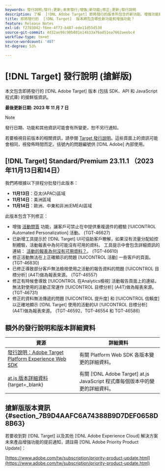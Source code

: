 ```yaml
---
keywords: 發行說明;發行;更新;未來發行;增強;新功能;修正;更新;發行說明
description: 了解  [!DNL Adobe Target] 即將發行的版本所包含的新功能、增強功能和修正，其中包括 SDK、API 和 JavaScript 程式庫。
title: 即將發行的  [!DNL Target]  版本將包含哪些新功能和增強功能？
feature: Release Notes
exl-id: f2783042-f6ee-4f73-b487-ede11d55d530
source-git-commit: 4d32ae98c90b881e14b33a76ad51ea7662aeebc4
workflow-type: tm+mt
source-wordcount: '407'
ht-degree: 53%

---
```


# [!DNL Target] 發行說明 (搶鮮版)

本文包含即將發行的 [!DNL Adobe Target] 版本 (包括 SDK、API 和 JavaScript 程式庫) 的搶鮮版資訊。

**最後更新日期: 2023 年 11 月 7 日**

>[!NOTE]
>
>發行日期、功能和其他資訊可能會有所變更，恕不另行通知。
>
>若要檢視目前版本的相關資訊，請參閱 [Target 發行說明](release-notes.md)。這些頁面上的資訊可能會相同，視發佈時間而定。括號內的問題編號供 [!DNL Adobe] 內部使用。

## [!DNL Target] Standard/Premium 23.11.1 （2023年11月13日和14日）

我們將根據以下排程分批發行此版本：

* **11月13日**：亞太(APAC)區域
* **11月14日**：美洲區域
* **11月14日**：歐洲、中東和非洲(EMEA)區域

此版本包含下列修正：

* 增強 [活動問答](/help/main/c-activities/c-activity-qa/activity-qa.md) 功能，讓客戶可禁止在中提供重複選件的體驗 [!UICONTROL Automated Personalization] 活動。 (TGT-46627)
* 已新增工具提示於 [!DNL Target] UI可協助客戶瞭解，如果沒有流量分配給控制體驗，活動報表中為何可能沒有可用的資料。 工具提示中會包含詳細資訊的連結： [活動的報表為何沒有可用資料？](/help/main/c-reports/reporting-frequently-asked-questions.md#section_E4722F6445884130951DF79981C8289B)。 (TGT-46610)
* 修正活動無法在上正確顯示的問題 [!UICONTROL 活動] 一些客戶的頁面。 (TGT-46830)
* 已修正導致部分客戶無法檢視使用之活動的報告資料的問題 [!UICONTROL 目標分析] (A4T)做為報表來源。 (TGT-46557)
* 修正有時候會導致 [!UICONTROL 在Analytics檢視] 活動報告頁面上的連結，無法對使用的活動正常運作 [!UICONTROL 目標分析] (A4T)做為報表來源。 (TGT-46731)
* 修正的資料無法傳遞的問題 [!UICONTROL 提升度] 和 [!UICONTROL 信賴度] 以正確地顯示 [!DNL Target] 使用的活動的UI [!UICONTROL 目標分析] (A4T)做為報表來源。 (TGT-46592、TGT-46554 和 TGT-46586)

## 額外的發行說明和版本詳細資料

| 資源 | 詳細資料 |
|--- |--- |
| [發行說明：Adobe Target Platform Experience Web SDK](https://experienceleague.adobe.com/docs/experience-platform/edge/release-notes.html?lang=zh-Hant) | 有關 Platform Web SDK 各版本變更的詳細資料。 |
| [at.js 版本詳細資料](https://experienceleague.corp.adobe.com/docs/target-dev/developer/client-side/at-js-implementation/target-atjs-versions.html){target=_blank} | 有關 [!DNL Adobe Target] at.js JavaScript 程式庫每個版本中的變更的詳細資料。 |

## 搶鮮版版本資訊 {#section_7B9D4AAFC6A74388B9D7DEF0658D8B63}

若要收到對 [!DNL Target] 以及其他 [!DNL Adobe Experience Cloud] 解決方案未來產品增強功能的提前通知，請註冊 [!DNL Adobe Priority Product Update]：

[https://www.adobe.com/tw/subscription/priority-product-update.html](https://www.adobe.com/tw/subscription/priority-product-update.html)

